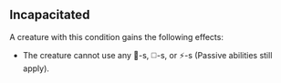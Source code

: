 ## Incapacitated

A creature with this condition gains the following effects:
* The creature cannot use any 🔷-s, ◻️-s, or ⚡-s (Passive abilities still apply).
